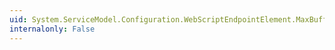 ```yaml
---
uid: System.ServiceModel.Configuration.WebScriptEndpointElement.MaxBufferPoolSize
internalonly: False
---
```

